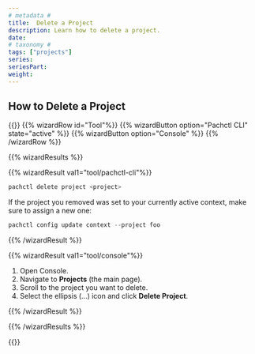 ```yaml
---
# metadata #
title:  Delete a Project
description: Learn how to delete a project.
date:
# taxonomy #
tags: ["projects"]
series:
seriesPart:
weight: 
---
```



## How to Delete a Project

{{<stack type="wizard">}}
{{% wizardRow id="Tool"%}}
{{% wizardButton option="Pachctl CLI" state="active" %}}
{{% wizardButton option="Console" %}}
{{% /wizardRow %}}

{{% wizardResults  %}}

{{% wizardResult val1="tool/pachctl-cli"%}}

   ```s
   pachctl delete project <project>
   ```

If the project you removed was set to your currently active context, make sure to assign a new one:

```s
pachctl config update context --project foo
```

{{% /wizardResult %}}

{{% wizardResult val1="tool/console"%}}
1. Open Console.
2. Navigate to **Projects** (the main page).
3. Scroll to the project you want to delete.
4. Select the ellipsis (...) icon and click **Delete Project**.

{{% /wizardResult %}}

{{% /wizardResults  %}}

{{</stack>}}